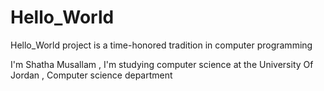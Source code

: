 # Hello_World
Hello_World project is a time-honored tradition in computer programming

I'm Shatha Musallam , I'm studying computer science at the University Of Jordan , Computer science department
